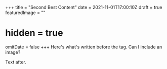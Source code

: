+++
title =  "Second Best Content"
date = 2021-11-01T17:00:10Z
draft = true
featuredImage = ""
# hidden = true
omitDate = false
+++
Here's what's written before the <more> tag. Can I include an image?



<!--more-->
Text after.
